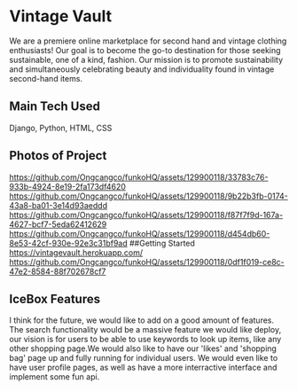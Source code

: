# Vintage Vault
We are a premiere online marketplace for second hand and vintage clothing enthusiasts! Our goal is to become the go-to destination for those seeking sustainable, one of a kind, fashion. Our mission is to promote sustainability and simultaneously celebrating beauty and individuality found in vintage second-hand items. 

## Main Tech Used
Django, Python, HTML, CSS

## Photos of Project
https://github.com/Ongcangco/funkoHQ/assets/129900118/33783c76-933b-4924-8e19-2fa173df4620
https://github.com/Ongcangco/funkoHQ/assets/129900118/9b22b3fb-0174-43a8-ba01-3e14d93aeddd
https://github.com/Ongcangco/funkoHQ/assets/129900118/f87f7f9d-167a-4627-bcf7-5eda62412629
https://github.com/Ongcangco/funkoHQ/assets/129900118/d454db60-8e53-42cf-930e-92e3c31bf9ad
##Getting Started
https://vintagevault.herokuapp.com/
https://github.com/Ongcangco/funkoHQ/assets/129900118/0df1f019-ce8c-47e2-8584-88f702678cf7


## IceBox Features
I think for the future, we would like to add on a good amount of features. The search functionality would be a massive feature we would like deploy, our vision is for users to be able to use keywords to look up items, like any other shopping page.We would also like to have our 'likes' and 'shopping bag' page up and fully running for individual users. We would even like to have user profile pages, as well as have a more interractive interface and implement some fun api.  